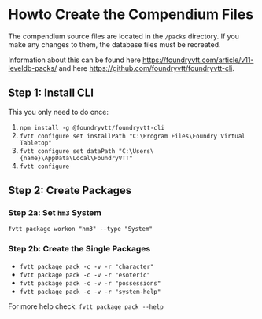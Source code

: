 # Howto Create the Compendium Files

The compendium source files are located in the `/packs` directory. If you make any changes to them, the database files must be recreated.

Information about this can be found here https://foundryvtt.com/article/v11-leveldb-packs/ and here https://github.com/foundryvtt/foundryvtt-cli.

## Step 1: Install CLI

This you only need to do once:

1. `npm install -g @foundryvtt/foundryvtt-cli`
2. `fvtt configure set installPath "C:\Program Files\Foundry Virtual Tabletop"`
3. `fvtt configure set dataPath "C:\Users\{name}\AppData\Local\FoundryVTT"`
4. `fvtt configure`

## Step 2: Create Packages

### Step 2a: Set `hm3` System

`fvtt package workon "hm3" --type "System"`

### Step 2b: Create the Single Packages

-   `fvtt package pack -c -v -r "character"`
-   `fvtt package pack -c -v -r "esoteric"`
-   `fvtt package pack -c -v -r "possessions"`
-   `fvtt package pack -c -v -r "system-help"`

For more help check: `fvtt package pack --help`
